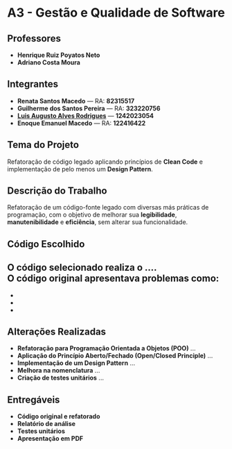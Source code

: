 # **A3 - Gestão e Qualidade de Software**

## **Professores**
- **Henrique Ruiz Poyatos Neto**
- **Adriano Costa Moura**

## **Integrantes**
- **Renata Santos Macedo** — RA: **82315517**
- **Guilherme dos Santos Pereira** — RA: **323220756**
- <a href="https://github.com/luix-guxto"><strong>Luis Augusto Alves Rodrigues</strong></a> — <strong>1242023054</strong>
- **Enoque Emanuel Macedo** — RA: **122416422**

## **Tema do Projeto**
Refatoração de código legado aplicando princípios de **Clean Code** e implementação de pelo menos um **Design Pattern**.

## **Descrição do Trabalho**
Refatoração de um código-fonte legado com diversas más práticas de programação, com o objetivo de melhorar sua **legibilidade**, **manutenibilidade** e **eficiência**, sem alterar sua funcionalidade.

## **Código Escolhido**
O código selecionado realiza o ....  
O código original apresentava problemas como:
- 
- 
- 
- 

## **Alterações Realizadas**
- **Refatoração para Programação Orientada a Objetos (POO)** ...
- **Aplicação do Princípio Aberto/Fechado (Open/Closed Principle)** ...
- **Implementação de um Design Pattern** ...
- **Melhora na nomenclatura** ...
- **Criação de testes unitários** ...

## **Entregáveis**
- **Código original e refatorado**
- **Relatório de análise**
- **Testes unitários**
- **Apresentação em PDF**

